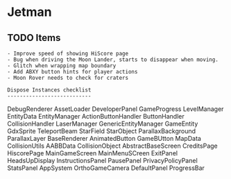 # Jetman

TODO Items
----------

    - Improve speed of showing HiScore page
    - Bug when driving the Moon Lander, starts to disappear when moving.
    - Glitch when wrapping map boundary
    - Add ABXY button hints for player actions
    - Moon Rover needs to check for craters

    Dispose Instances checklist
    ---------------------------
    
   DebugRenderer
   AssetLoader
   DeveloperPanel
   GameProgress
   LevelManager
   EntityData
   EntityManager
   ActionButtonHandler
   ButtonHandler
   CollisionHandler
   LaserManager
   GenericEntityManager
   GameEntity
   GdxSprite
   TeleportBeam
   StarField
   StarObject
   ParallaxBackground
   ParallaxLayer
   BaseRenderer
   AnimatedButton
   GameBUtton
   MapData
   CollisionUtils
   AABBData
   CollisionObject
   AbstractBaseScreen
   CreditsPage
   HiscorePage
   MainGameScreen
   MainMenuSCreen
   ExitPanel
   HeadsUpDisplay
   InstructionsPanel
   PausePanel
   PrivacyPolicyPanel
   StatsPanel
   AppSystem
   OrthoGameCamera
   DefaultPanel
   ProgressBar

    
